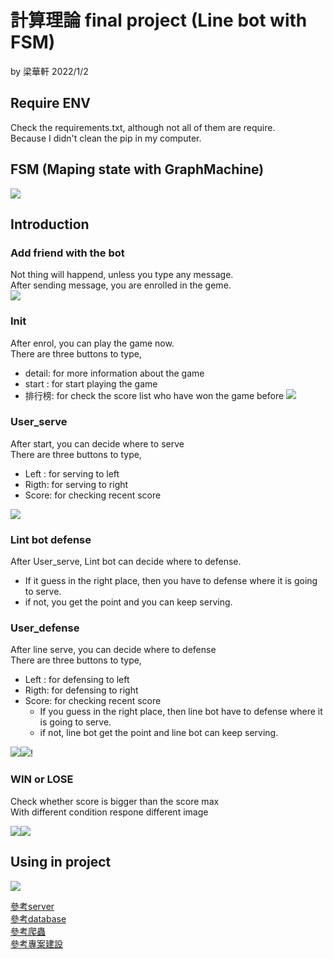 # 計算理論 final project (Line bot with FSM)
by 梁華軒  2022/1/2
## Require ENV
Check the requirements.txt, although not all of them are require.
<br>Because I didn't clean the pip in my computer.  

## FSM (Maping state with GraphMachine)
![](https://i.imgur.com/4uEkba5.png)


## Introduction
### Add friend with the bot
Not thing will happend, unless you type any message.
<br>After sending message, you are enrolled in the geme.  
![](https://github.com/wilson20010327/line_bot_tennis/blob/main/static/enrol.jpg)

### Init
After enrol, you can play the game now.
<br>There are three buttons to type, 
* detail: for more information about the game
* start : for start playing the game
* 排行榜: for check the score list who have won the game before
![](https://github.com/wilson20010327/line_bot_tennis/blob/main/static/scorelist.jpg)

### User_serve
After start, you can decide where to serve
<br>There are three buttons to type,
* Left : for serving to left
* Rigth: for serving to right
* Score: for checking recent score

![](https://github.com/wilson20010327/line_bot_tennis/blob/main/static/serve.jpg)

### Lint bot defense
After User_serve, Lint bot can decide where to defense.
* If it guess in the right place, then you have to defense where it is going to serve.
* if not, you get the point and you can keep serving.


### User_defense
After line serve, you can decide where to defense
<br>There are three buttons to type,
* Left : for defensing to left
* Rigth: for defensing to right
* Score: for checking recent score
    * If you guess in the right place, then line bot have to defense where it is going to serve.
    * if not, line bot get the point and line bot can keep serving.

![](https://github.com/wilson20010327/line_bot_tennis/blob/main/static/defence_correct.jpg)![](https://github.com/wilson20010327/line_bot_tennis/blob/main/static/defence.jpg)!
### WIN or LOSE
Check whether score is bigger than the score max
<br>With different condition respone different image 

![](https://github.com/wilson20010327/line_bot_tennis/blob/main/static/win.jpg)![](https://github.com/wilson20010327/line_bot_tennis/blob/main/static/lose.jpg)

## Using in project
![](https://github.com/wilson20010327/line_bot_tennis/blob/main/static/python_line_bot_deploy_to_heroku.PNG)

[參考server](https://www.learncodewithmike.com/2020/07/python-line-bot-deploy-to-heroku.html)<br>
[參考database](https://ithelp.ithome.com.tw/articles/10239404)<br>
[參考爬蟲](https://www.learncodewithmike.com/2020/07/line-bot-buttons-template-message.html)<br>
[參考專案建設](https://www.learncodewithmike.com/2020/06/python-line-bot.html)
